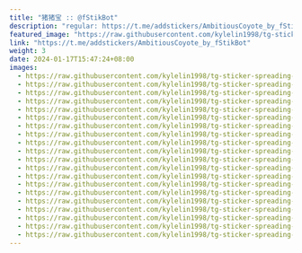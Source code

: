 ```yaml
---
title: "猪猪宝 :: @fStikBot"
description: "regular: https://t.me/addstickers/AmbitiousCoyote_by_fStikBot"
featured_image: "https://raw.githubusercontent.com/kylelin1998/tg-sticker-spreading-worldwide-images/main/img/87869df1-8c95-44b0-9973-94f27dc59edc.jpg"
link: "https://t.me/addstickers/AmbitiousCoyote_by_fStikBot"
weight: 3
date: 2024-01-17T15:47:24+08:00
images:
  - https://raw.githubusercontent.com/kylelin1998/tg-sticker-spreading-worldwide-images/main/img/87869df1-8c95-44b0-9973-94f27dc59edc.jpg
  - https://raw.githubusercontent.com/kylelin1998/tg-sticker-spreading-worldwide-images/main/img/e0534500-c6ee-4398-b526-82458057f242.jpg
  - https://raw.githubusercontent.com/kylelin1998/tg-sticker-spreading-worldwide-images/main/img/e98e55fb-17f7-4f3f-9565-8e66723aba32.jpg
  - https://raw.githubusercontent.com/kylelin1998/tg-sticker-spreading-worldwide-images/main/img/dc3c55ee-7510-4a90-b45f-9a2723fdfef7.jpg
  - https://raw.githubusercontent.com/kylelin1998/tg-sticker-spreading-worldwide-images/main/img/0f56fdb0-2b5a-48f5-8bb4-ece78f946fb3.jpg
  - https://raw.githubusercontent.com/kylelin1998/tg-sticker-spreading-worldwide-images/main/img/943e4c18-c363-4051-8d36-d19de55f87dd.jpg
  - https://raw.githubusercontent.com/kylelin1998/tg-sticker-spreading-worldwide-images/main/img/2458dfdc-20f8-4aea-8361-95742280ae82.jpg
  - https://raw.githubusercontent.com/kylelin1998/tg-sticker-spreading-worldwide-images/main/img/96a262ca-8204-47a9-8fb1-7e6cd35dfdea.jpg
  - https://raw.githubusercontent.com/kylelin1998/tg-sticker-spreading-worldwide-images/main/img/a6f09149-a610-4d20-b549-7ab7cc0c3931.jpg
  - https://raw.githubusercontent.com/kylelin1998/tg-sticker-spreading-worldwide-images/main/img/061e668b-a8ad-4b0a-80e4-b609a0d8dbb6.jpg
  - https://raw.githubusercontent.com/kylelin1998/tg-sticker-spreading-worldwide-images/main/img/211adbb6-744b-42b1-8f2f-341d6e0bc97d.jpg
  - https://raw.githubusercontent.com/kylelin1998/tg-sticker-spreading-worldwide-images/main/img/bd084bb7-06e3-4fe6-988c-4a41a80f2d22.jpg
  - https://raw.githubusercontent.com/kylelin1998/tg-sticker-spreading-worldwide-images/main/img/31b79867-16ee-4031-b225-fe66f7903723.jpg
  - https://raw.githubusercontent.com/kylelin1998/tg-sticker-spreading-worldwide-images/main/img/6e0b62db-845a-40b4-bd75-aaa1525454e9.jpg
  - https://raw.githubusercontent.com/kylelin1998/tg-sticker-spreading-worldwide-images/main/img/81e613e9-421a-4af3-959d-b5a4284a022d.jpg
  - https://raw.githubusercontent.com/kylelin1998/tg-sticker-spreading-worldwide-images/main/img/816d6722-9ac8-47ef-a458-676b47fb9870.jpg
  - https://raw.githubusercontent.com/kylelin1998/tg-sticker-spreading-worldwide-images/main/img/a40ece36-0f7d-4220-b5fe-24616fea0ac1.jpg
  - https://raw.githubusercontent.com/kylelin1998/tg-sticker-spreading-worldwide-images/main/img/4a26032e-c5ab-4afb-a284-a9de03976436.jpg
  - https://raw.githubusercontent.com/kylelin1998/tg-sticker-spreading-worldwide-images/main/img/e60fd8b4-f71f-48e2-b238-2f66fd2dff99.jpg
  - https://raw.githubusercontent.com/kylelin1998/tg-sticker-spreading-worldwide-images/main/img/b906a006-da52-42aa-ad07-10e16e7bd727.jpg
---
```

